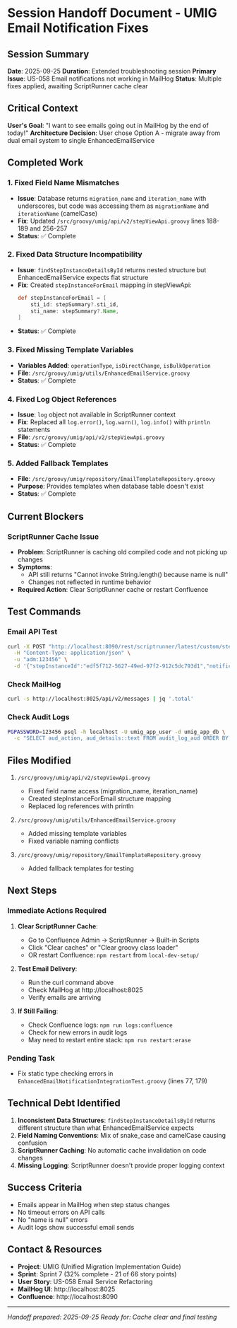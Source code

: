 # Session Handoff Document - UMIG Email Notification Fixes

## Session Summary
**Date**: 2025-09-25
**Duration**: Extended troubleshooting session
**Primary Issue**: US-058 Email notifications not working in MailHog
**Status**: Multiple fixes applied, awaiting ScriptRunner cache clear

## Critical Context
**User's Goal**: "I want to see emails going out in MailHog by the end of today!"
**Architecture Decision**: User chose Option A - migrate away from dual email system to single EnhancedEmailService

## Completed Work

### 1. Fixed Field Name Mismatches
- **Issue**: Database returns `migration_name` and `iteration_name` with underscores, but code was accessing them as `migrationName` and `iterationName` (camelCase)
- **Fix**: Updated `/src/groovy/umig/api/v2/stepViewApi.groovy` lines 188-189 and 256-257
- **Status**: ✅ Complete

### 2. Fixed Data Structure Incompatibility
- **Issue**: `findStepInstanceDetailsById` returns nested structure but EnhancedEmailService expects flat structure
- **Fix**: Created `stepInstanceForEmail` mapping in stepViewApi:
  ```groovy
  def stepInstanceForEmail = [
      sti_id: stepSummary?.sti_id,
      sti_name: stepSummary?.Name,
  ]
  ```
- **Status**: ✅ Complete

### 3. Fixed Missing Template Variables
- **Variables Added**: `operationType`, `isDirectChange`, `isBulkOperation`
- **File**: `/src/groovy/umig/utils/EnhancedEmailService.groovy`
- **Status**: ✅ Complete

### 4. Fixed Log Object References
- **Issue**: `log` object not available in ScriptRunner context
- **Fix**: Replaced all `log.error()`, `log.warn()`, `log.info()` with `println` statements
- **File**: `/src/groovy/umig/api/v2/stepViewApi.groovy`
- **Status**: ✅ Complete

### 5. Added Fallback Templates
- **File**: `/src/groovy/umig/repository/EmailTemplateRepository.groovy`
- **Purpose**: Provides templates when database table doesn't exist
- **Status**: ✅ Complete

## Current Blockers

### ScriptRunner Cache Issue
- **Problem**: ScriptRunner is caching old compiled code and not picking up changes
- **Symptoms**:
  - API still returns "Cannot invoke String.length() because name is null"
  - Changes not reflected in runtime behavior
- **Required Action**: Clear ScriptRunner cache or restart Confluence

## Test Commands

### Email API Test
```bash
curl -X POST "http://localhost:8090/rest/scriptrunner/latest/custom/stepViewApiEmail" \
  -H "Content-Type: application/json" \
  -u "adm:123456" \
  -d '{"stepInstanceId":"edf5f712-5627-49ed-97f2-912c5dc793d1","notificationType":"stepStatusChange","recipientEmail":"test@example.com","oldStatus":"PENDING","newStatus":"IN_PROGRESS"}'
```

### Check MailHog
```bash
curl -s http://localhost:8025/api/v2/messages | jq '.total'
```

### Check Audit Logs
```bash
PGPASSWORD=123456 psql -h localhost -U umig_app_user -d umig_app_db \
  -c "SELECT aud_action, aud_details::text FROM audit_log_aud ORDER BY aud_timestamp DESC LIMIT 5;" -t
```

## Files Modified

1. `/src/groovy/umig/api/v2/stepViewApi.groovy`
   - Fixed field name access (migration_name, iteration_name)
   - Created stepInstanceForEmail structure mapping
   - Replaced log references with println

2. `/src/groovy/umig/utils/EnhancedEmailService.groovy`
   - Added missing template variables
   - Fixed variable naming conflicts

3. `/src/groovy/umig/repository/EmailTemplateRepository.groovy`
   - Added fallback templates for testing

## Next Steps

### Immediate Actions Required
1. **Clear ScriptRunner Cache**:
   - Go to Confluence Admin → ScriptRunner → Built-in Scripts
   - Click "Clear caches" or "Clear groovy class loader"
   - OR restart Confluence: `npm restart` from `local-dev-setup/`

2. **Test Email Delivery**:
   - Run the curl command above
   - Check MailHog at http://localhost:8025
   - Verify emails are arriving

3. **If Still Failing**:
   - Check Confluence logs: `npm run logs:confluence`
   - Check for new errors in audit logs
   - May need to restart entire stack: `npm run restart:erase`

### Pending Task
- Fix static type checking errors in `EnhancedEmailNotificationIntegrationTest.groovy` (lines 77, 179)

## Technical Debt Identified

1. **Inconsistent Data Structures**: `findStepInstanceDetailsById` returns different structure than what EnhancedEmailService expects
2. **Field Naming Conventions**: Mix of snake_case and camelCase causing confusion
3. **ScriptRunner Caching**: No automatic cache invalidation on code changes
4. **Missing Logging**: ScriptRunner doesn't provide proper logging context

## Success Criteria
- Emails appear in MailHog when step status changes
- No timeout errors on API calls
- No "name is null" errors
- Audit logs show successful email sends

## Contact & Resources
- **Project**: UMIG (Unified Migration Implementation Guide)
- **Sprint**: Sprint 7 (32% complete - 21 of 66 story points)
- **User Story**: US-058 Email Service Refactoring
- **MailHog UI**: http://localhost:8025
- **Confluence**: http://localhost:8090

---
*Handoff prepared: 2025-09-25*
*Ready for: Cache clear and final testing*